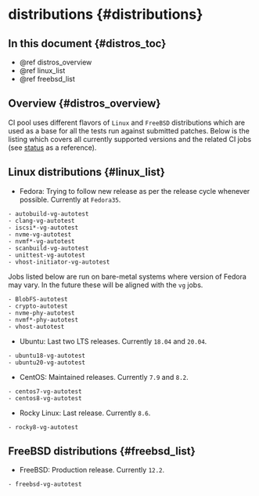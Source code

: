 # distributions {#distributions}

## In this document {#distros_toc}

* @ref distros_overview
* @ref linux_list
* @ref freebsd_list

## Overview {#distros_overview}

CI pool uses different flavors of `Linux` and `FreeBSD` distributions which are
used as a base for all the tests run against submitted patches. Below is the
listing which covers all currently supported versions and the related CI
jobs (see [status](https://ci.spdk.io) as a reference).

## Linux distributions {#linux_list}

* Fedora: Trying to follow new release as per the release cycle whenever
          possible. Currently at `Fedora35`.

```list
- autobuild-vg-autotest
- clang-vg-autotest
- iscsi*-vg-autotest
- nvme-vg-autotest
- nvmf*-vg-autotest
- scanbuild-vg-autotest
- unittest-vg-autotest
- vhost-initiator-vg-autotest
```

Jobs listed below are run on bare-metal systems where version of
Fedora may vary. In the future these will be aligned with the
`vg` jobs.

```list
- BlobFS-autotest
- crypto-autotest
- nvme-phy-autotest
- nvmf*-phy-autotest
- vhost-autotest
```

* Ubuntu: Last two LTS releases. Currently `18.04` and `20.04`.

```list
- ubuntu18-vg-autotest
- ubuntu20-vg-autotest
```

* CentOS: Maintained releases. Currently `7.9` and `8.2`.

```list
- centos7-vg-autotest
- centos8-vg-autotest
```

* Rocky Linux: Last release. Currently `8.6`.

```list
- rocky8-vg-autotest
```

## FreeBSD distributions {#freebsd_list}

* FreeBSD: Production release. Currently `12.2`.

```list
- freebsd-vg-autotest
```

